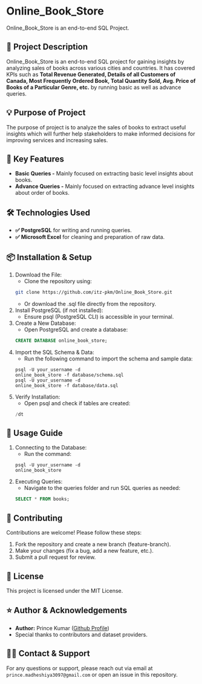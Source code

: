 # Online_Book_Store
Online_Book_Store is an end-to-end SQL Project.

## 📝 Project Description
Online_Book_Store is an end-to-end SQL project for gaining insights by analyzing sales of books across various cities and countries.
It has covered KPIs such as **Total Revenue Generated, Details of all Customers of Canada, Most Frequently Ordered Book, 
Total Quantity Sold, Avg. Price of Books of a Particular Genre, etc.** by running basic as well as advance queries.

## 💡 Purpose of Project
The purpose of project is to analyze the sales of books to extract useful insights which will further help stakeholders to make 
informed decisions for improving services and increasing sales.

## 🎯 Key Features
- **Basic Queries -** Mainly focused on extracting basic level insights about books.
- **Advance Queries -** Mainly focused on extracting advance level insights about order of books.

## 🛠️ Technologies Used
- **✅ PostgreSQL** for writing and running queries.
- **✅ Microsoft Excel** for cleaning and preparation of raw data.

## 📦 Installation & Setup
1. Download the File:
   -  Clone the repository using:
   ```sh
   git clone https://github.com/itz-pkm/Online_Book_Store.git
   ```
   -  Or download the .sql file directly from the repository.
2. Install PostgreSQL (if not installed):
   -  Ensure psql (PostgreSQL CLI) is accessible in your terminal.
3. Create a New Database:
   -  Open PostgreSQL and create a database:
   ```Sql
   CREATE DATABASE online_book_store;
   ```
4. Import the SQL Schema & Data:
   -  Run the following command to import the schema and sample data:
   ```Sh
   psql -U your_username -d
   online_book_store -f database/schema.sql
   psql -U your_username -d
   online_book_store -f database/data.sql
   ```
1. Verify Installation:
   -  Open psql and check if tables are created:
   ```Sql
   /dt
   ```

## 📌 Usage Guide
1. Connecting to the Database:
   -  Run the command:
   ```Sh
   psql -U your_username -d
   online_book_store
2. Executing Queries:
   -  Navigate to the queries folder and run SQL queries as needed:
   ```Sql
   SELECT * FROM books;
   ```
   
## 🤝 Contributing
Contributions are welcome! Please follow these steps:
1. Fork the repository and create a new branch (feature-branch).
2. Make your changes (fix a bug, add a new feature, etc.).
3. Submit a pull request for review.

## 📄 License
This project is licensed under the MIT License.

## ⭐ Author & Acknowledgements
-  **Author:** Prince Kumar ([Github Profile](https://github.com/itz-pkm))
-  Special thanks to contributors and dataset providers.

## 🙋‍♂️ Contact & Support 
For any questions or support, please reach out via email at `prince.madheshiya3097@gmail.com` or open an issue in this repository.

  

